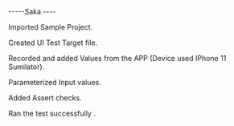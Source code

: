 -----Saka ----

Imported Sample Project.

Created UI Test Target file.

Recorded and added Values from the APP (Device used IPhone 11 Sumilator).

Parameterized Input values.

Added Assert checks.

Ran the test successfully .
